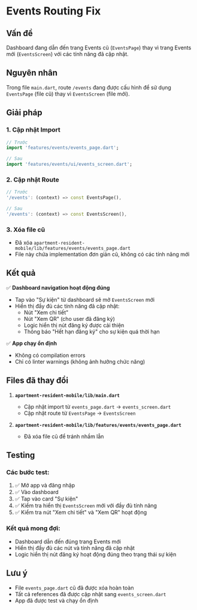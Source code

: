# Events Routing Fix

## Vấn đề

Dashboard đang dẫn đến trang Events cũ (`EventsPage`) thay vì trang Events mới (`EventsScreen`) với các tính năng đã cập nhật.

## Nguyên nhân

Trong file `main.dart`, route `/events` đang được cấu hình để sử dụng `EventsPage` (file cũ) thay vì `EventsScreen` (file mới).

## Giải pháp

### 1. Cập nhật Import
```dart
// Trước
import 'features/events/events_page.dart';

// Sau  
import 'features/events/ui/events_screen.dart';
```

### 2. Cập nhật Route
```dart
// Trước
'/events': (context) => const EventsPage(),

// Sau
'/events': (context) => const EventsScreen(),
```

### 3. Xóa file cũ
- Đã xóa `apartment-resident-mobile/lib/features/events/events_page.dart`
- File này chứa implementation đơn giản cũ, không có các tính năng mới

## Kết quả

✅ **Dashboard navigation hoạt động đúng**
- Tap vào "Sự kiện" từ dashboard sẽ mở `EventsScreen` mới
- Hiển thị đầy đủ các tính năng đã cập nhật:
  - Nút "Xem chi tiết"
  - Nút "Xem QR" (cho user đã đăng ký)
  - Logic hiển thị nút đăng ký được cải thiện
  - Thông báo "Hết hạn đăng ký" cho sự kiện quá thời hạn

✅ **App chạy ổn định**
- Không có compilation errors
- Chỉ có linter warnings (không ảnh hưởng chức năng)

## Files đã thay đổi

1. **`apartment-resident-mobile/lib/main.dart`**
   - Cập nhật import từ `events_page.dart` → `events_screen.dart`
   - Cập nhật route từ `EventsPage` → `EventsScreen`

2. **`apartment-resident-mobile/lib/features/events/events_page.dart`**
   - Đã xóa file cũ để tránh nhầm lẫn

## Testing

### Các bước test:
1. ✅ Mở app và đăng nhập
2. ✅ Vào dashboard
3. ✅ Tap vào card "Sự kiện"
4. ✅ Kiểm tra hiển thị `EventsScreen` mới với đầy đủ tính năng
5. ✅ Kiểm tra nút "Xem chi tiết" và "Xem QR" hoạt động

### Kết quả mong đợi:
- Dashboard dẫn đến đúng trang Events mới
- Hiển thị đầy đủ các nút và tính năng đã cập nhật
- Logic hiển thị nút đăng ký hoạt động đúng theo trạng thái sự kiện

## Lưu ý

- File `events_page.dart` cũ đã được xóa hoàn toàn
- Tất cả references đã được cập nhật sang `events_screen.dart`
- App đã được test và chạy ổn định
